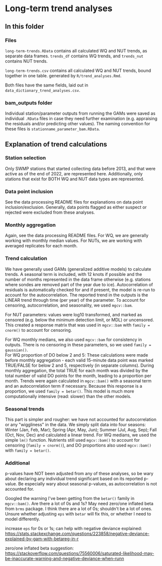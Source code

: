 # Long-term trend analyses  

## In this folder  

### Files  

`long-term-trends.RData` contains all calculated WQ and NUT trends, as separate data frames. `trends_df` contains WQ trends, and `trends_nut` contains NUT trends. 

`long-term-trends.csv` contains all calculated WQ and NUT trends, bound together in one table. generated by `R/trend_analyses.Rmd`.  

Both files have the same fields, laid out in `data_dictionary_trend_analyses.csv`.  

### bam_outputs folder  

Individual station/parameter outputs from running the GAMs were saved as individual `.RData` files in case they need further examination (e.g. appraising the residuals and/or predicting other values). The naming convention for these files is `stationname_parameter_bam.RData`.  

## Explanation of trend calculations  

### Station selection  

Only SWMP stations that started collecting data before 2013, and that were active as of the end of 2022, are represented here. Additionally, only stations that exist for BOTH WQ and NUT data types are represented.  

### Data point inclusion  

See the data processing README files for explanations on data point inclusion/exclusion. Generally, data points flagged as either suspect or rejected were excluded from these analyses.  

### Monthly aggregation  

Again, see the data processing README files. For WQ, we are generally working with monthly median values. For NUTs, we are working with averaged replicates for each month.  

### Trend calculation  

We have generally used GAMs (generalized additive models) to calculate trends. A seasonal term is included, with 12 knots if possible and the number of months represented in the data frame otherwise (e.g. stations where sondes are removed part of the year due to ice). Autocorrelation of residuals is automatically checked for and if present, the model is re-run to account for the autocorrelation. The reported trend in the outputs is the LINEAR trend through time (per year) of the parameter. To account for censoring, autocorrelation, and seasonality, we used `mgcv::bam`.    

For NUT parameters: values were log10 transformed, and marked as censored (e.g. below the minimum detection limit, or MDL) or uncensored. This created a response matrix that was used in `mgcv::bam` with `family = cnorm()` to account for censoring.  

For WQ monthly medians, we also used `mgcv::bam` for consistency in outputs. There is no censoring in these parameters, so we used `family = gaussian()`.  
For WQ proportion of DO below 2 and 5: These calculations were made before monthly aggregation - each valid 15-minute data point was marked TRUE/FALSE for below 2 and 5, respectively (in separate columns). During monthly aggregation, the total TRUE for each month was divided by the total number of valid DO points for the month, leading to a proportion per month. Trends were again calculated in `mgcv::bam()` with a seasonal term and an autocorrelation term if necessary. Because this response is a proportion, we used `family = betar()`. This model is much more computationally intensive (read: slower) than the other models.  


### Seasonal trends  

This part is simpler and rougher: we have not accounted for autocorrelation or any "wiggliness" in the data. We simply split data into four seasons: Winter (Jan, Feb, Mar); Spring (Apr, May, Jun); Summer (Jul, Aug, Sep); Fall (Oct, Nov, Dec) and calculated a linear trend. For WQ medians, we used the simple `lm()` function. Nutrients still used `mgcv::bam()` to account for censoring (`family = cnorm()`), and DO proportions also used `mgcv::bam()` with `family = betar()`.  

### Additional  

p-values have NOT been adjusted from any of these analyses, so be wary about declaring any individual trend significant based on its reported p-value. Be especially wary about seasonal p-values, as autocorrelation is not accounted for.  

Googled the warning I've been getting from the `betar()` family in `mgcv::bam()`. Are there a lot of 0s and 1s? May need zero/one inflated beta from `brms` package. I think there are a lot of 0s; shouldn't be a lot of ones. Unsure whether adjusting `eps` with `betar` will fix this, or whether I need to model differently.    

increase `eps` for 0s or 1s; can help with negative deviance explained: https://stats.stackexchange.com/questions/223858/negative-deviance-explained-by-gam-with-betareg-in-r  

zero/one inflated beta suggestion: https://stackoverflow.com/questions/75560006/saturated-likelihood-may-be-inaccurate-warning-and-negative-deviance-when-runn 